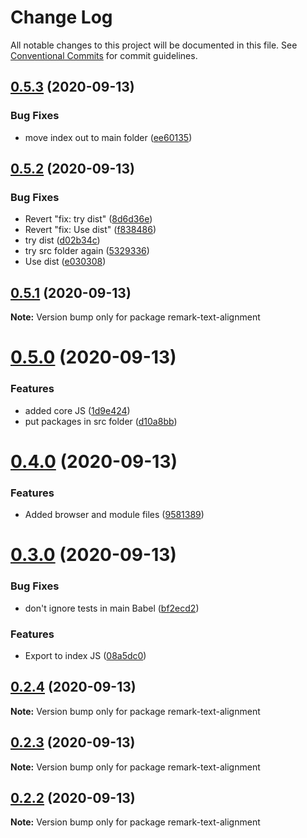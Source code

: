 # Change Log

All notable changes to this project will be documented in this file.
See [Conventional Commits](https://conventionalcommits.org) for commit guidelines.

## [0.5.3](https://github.com/johnnyhuy/ggsmark/compare/remark-text-alignment@0.5.2...remark-text-alignment@0.5.3) (2020-09-13)


### Bug Fixes

* move index out to main folder ([ee60135](https://github.com/johnnyhuy/ggsmark/commit/ee60135b993d26a7c139046ea5f9c36f1e5f8b9c))





## [0.5.2](https://github.com/johnnyhuy/ggsmark/compare/remark-text-alignment@0.5.1...remark-text-alignment@0.5.2) (2020-09-13)


### Bug Fixes

* Revert "fix: try dist" ([8d6d36e](https://github.com/johnnyhuy/ggsmark/commit/8d6d36e60408532a9218b5db0597540b8bf33bdb))
* Revert "fix: Use dist" ([f838486](https://github.com/johnnyhuy/ggsmark/commit/f8384861d7b043439a67dc903a9780dfafa8267e))
* try dist ([d02b34c](https://github.com/johnnyhuy/ggsmark/commit/d02b34c43b9d02ae0ee156113426954e1d0b5bc3))
* try src folder again ([5329336](https://github.com/johnnyhuy/ggsmark/commit/5329336cbb7456bc9fd844fcc43bbaa6c1fcc169))
* Use dist ([e030308](https://github.com/johnnyhuy/ggsmark/commit/e03030845ada2600a25b0bd894844eedb4fc1358))





## [0.5.1](https://github.com/johnnyhuy/ggsmark/compare/remark-text-alignment@0.5.0...remark-text-alignment@0.5.1) (2020-09-13)

**Note:** Version bump only for package remark-text-alignment





# [0.5.0](https://github.com/johnnyhuy/ggsmark/compare/remark-text-alignment@0.4.0...remark-text-alignment@0.5.0) (2020-09-13)


### Features

* added core JS ([1d9e424](https://github.com/johnnyhuy/ggsmark/commit/1d9e424426cdf2ddae38c817e3d3f23d436cfca4))
* put packages in src folder ([d10a8bb](https://github.com/johnnyhuy/ggsmark/commit/d10a8bb233cf6140a0d0f37b2f8ae2670eeefe2a))





# [0.4.0](https://github.com/johnnyhuy/ggsmark/compare/remark-text-alignment@0.3.0...remark-text-alignment@0.4.0) (2020-09-13)


### Features

* Added browser and module files ([9581389](https://github.com/johnnyhuy/ggsmark/commit/958138995ac17ed1eb3a9b13d2abb8b2e42521d5))





# [0.3.0](https://github.com/johnnyhuy/ggsmark/compare/remark-text-alignment@0.2.4...remark-text-alignment@0.3.0) (2020-09-13)


### Bug Fixes

* don't ignore tests in main Babel ([bf2ecd2](https://github.com/johnnyhuy/ggsmark/commit/bf2ecd21c81d11522b13b3631bfd1ef877244271))


### Features

* Export to index JS ([08a5dc0](https://github.com/johnnyhuy/ggsmark/commit/08a5dc0e5f4278bf7fbccf23eb99647c5a82dbc3))





## [0.2.4](https://github.com/johnnyhuy/ggsmark/compare/remark-text-alignment@0.2.3...remark-text-alignment@0.2.4) (2020-09-13)

**Note:** Version bump only for package remark-text-alignment





## [0.2.3](https://github.com/johnnyhuy/ggsmark/compare/remark-text-alignment@0.2.2...remark-text-alignment@0.2.3) (2020-09-13)

**Note:** Version bump only for package remark-text-alignment





## [0.2.2](https://github.com/johnnyhuy/ggsmark/compare/remark-text-alignment@0.2.1...remark-text-alignment@0.2.2) (2020-09-13)

**Note:** Version bump only for package remark-text-alignment
